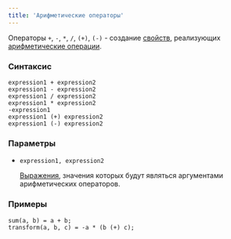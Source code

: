 ```yaml
---
title: 'Арифметические операторы'
---
```


Операторы `+`, `-`, `*`, `/`, `(+)`, `(-)` - создание [свойств](Properties.md), реализующих [арифметические операции](Arithmetic_operators_+_-_..._.md).

### Синтаксис

    expression1 + expression2  
    expression1 - expression2  
    expression1 / expression2  
    expression1 * expression2  
    -expression1
    expression1 (+) expression2  
    expression1 (-) expression2  

### Параметры

- `expression1, expression2`

    [Выражения](Expression.md), значения которых будут являться аргументами арифметических операторов.

### Примеры

```lsf
sum(a, b) = a + b;
transform(a, b, c) = -a * (b (+) c);
```
